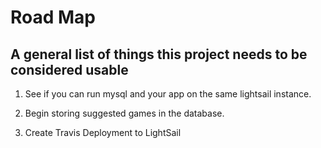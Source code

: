 # Road Map
## A general list of things this project needs to be considered usable

1. See if you can run mysql and your app on the same lightsail instance.
    
2. Begin storing suggested games in the database.
3. Create Travis Deployment to LightSail
